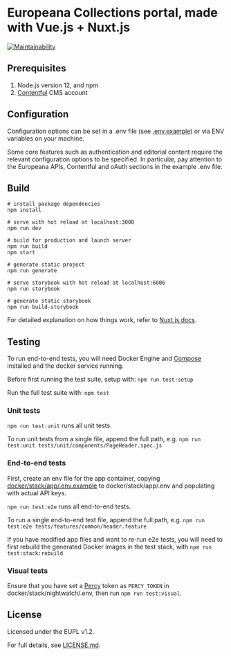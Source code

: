 # Europeana Collections portal, made with Vue.js + Nuxt.js
[![Maintainability](https://api.codeclimate.com/v1/badges/0510faf1055ef06c5938/maintainability)](https://codeclimate.com/github/europeana/portal.js/maintainability)

## Prerequisites

1. Node.js version 12, and npm
2. [Contentful](https://www.contentful.com/) CMS account

## Configuration
Configuration options can be set in a .env file (see [.env.example](/.env.example))
or via ENV variables on your machine.

Some core features such as authentication and editorial content require the relevant configuration options to be specified.
In particular, pay attention to the Europeana APIs, Contentful and oAuth sections in the example .env file.

## Build
```shell
# install package dependencies
npm install

# serve with hot reload at localhost:3000
npm run dev

# build for production and launch server
npm run build
npm start

# generate static project
npm run generate

# serve storybook with hot reload at localhost:6006
npm run storybook

# generate static storybook
npm run build-storybook

```

For detailed explanation on how things work, refer to [Nuxt.js docs](https://nuxtjs.org).

## Testing

To run end-to-end tests, you will need Docker Engine and [Compose](https://docs.docker.com/compose/) installed and
the docker service running.

Before first running the test suite, setup with: `npm run test:setup`

Run the full test suite with: `npm test`

### Unit tests

`npm run test:unit` runs all unit tests.

To run unit tests from a single file, append the full path, e.g.
`npm run test:unit tests/unit/components/PageHeader.spec.js`

### End-to-end tests

First, create an env file for the app container, copying
[docker/stack/app/.env.example](docker/stack/app/.env.example) to
docker/stack/app/.env and populating with actual API keys.

`npm run test:e2e` runs all end-to-end tests.

To run a single end-to-end test file, append the full path, e.g.
`npm run test:e2e tests/features/common/header.feature`

If you have modified app files and want to re-run e2e tests, you will need to first
rebuild the generated Docker images in the test stack, with `npm run test:stack:rebuild`

### Visual tests

Ensure that you have set a [Percy](https://percy.io) token as `PERCY_TOKEN` in
docker/stack/nightwatch/.env, then run `npm run test:visual`.

## License

Licensed under the EUPL v1.2.

For full details, see [LICENSE.md](LICENSE.md).
